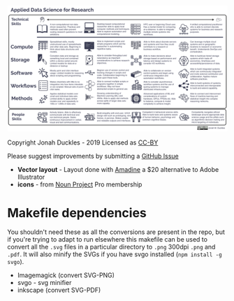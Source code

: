 ![](ds_for_research.png)

Copyright Jonah Duckles - 2019 
Licensed as [CC-BY](https://creativecommons.org/licenses/by/4.0/)

Please suggest improvements by submitting a [GitHub Issue](https://github.com/jduckles/dsskills/issues) 

- **Vector layout** - Layout done with [Amadine](https://amadine.com/) a $20 alternative to Adobe Illustrator
- **icons** - from [Noun Project](https://thenounproject.com/) Pro membership

# Makefile dependencies 

You shouldn't need these as all the conversions are present in the repo, but if you're trying to adapt to run elsewhere this makefile can be used to convert all the `.svg` files in a particular directory to `.png` 300dpi `.png` and `.pdf`. It will also minify the SVGs if you have svgo installed (`npm install -g svgo`). 

* Imagemagick (convert SVG-PNG)
* svgo - svg minifier
* inkscape (convert SVG-PDF)
